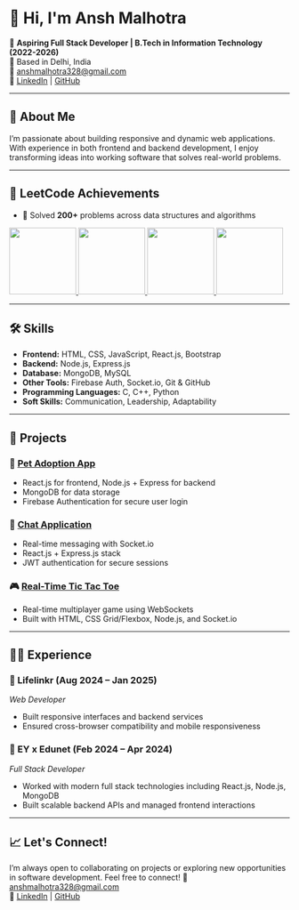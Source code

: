 # 👋 Hi, I'm Ansh Malhotra

🎯 **Aspiring Full Stack Developer | B.Tech in Information Technology (2022-2026)**  
📍 Based in Delhi, India  
📧 [anshmalhotra328@gmail.com](mailto:anshmalhotra328@gmail.com)  
🔗 [LinkedIn](www.linkedin.com/in/ansh-malhotra-933171213) | [GitHub](https://github.com/Anshm18)

---

## 🧠 About Me

I’m passionate about building responsive and dynamic web applications. With experience in both frontend and backend development, I enjoy transforming ideas into working software that solves real-world problems.

---

## 🏅 LeetCode Achievements

- 🧩 Solved **200+** problems across data structures and algorithms  
 <a href="https://leetcode.com/u/anshmalhotra9718116717/">
    <img src="https://assets.leetcode.com/static_assets/others/25100.gif" width="120"/>
  </a>
 <a href="https://leetcode.com/u/anshmalhotra9718116717/">
    <img src="https://assets.leetcode.com/static_assets/others/2550.gif" width="120"/>
  </a>
 <a href="https://leetcode.com/u/anshmalhotra9718116717/">
    <img src="https://assets.leetcode.com/static_assets/marketing/202502.gif" width="120"/>
  </a>
 <a href="https://leetcode.com/u/anshmalhotra9718116717/">
    <img src="https://assets.leetcode.com/static_assets/marketing/202501.gif" width="120"/>
  </a>

---

## 🛠️ Skills

- **Frontend:** HTML, CSS, JavaScript, React.js, Bootstrap
- **Backend:** Node.js, Express.js
- **Database:** MongoDB, MySQL
- **Other Tools:** Firebase Auth, Socket.io, Git & GitHub
- **Programming Languages:** C, C++, Python
- **Soft Skills:** Communication, Leadership, Adaptability

---

## 🧩 Projects

### 🐾 [Pet Adoption App](https://github.com/Anshm18/pet_adoption_unique)
- React.js for frontend, Node.js + Express for backend
- MongoDB for data storage
- Firebase Authentication for secure user login

### 💬 [Chat Application](https://github.com/Anshm18/chat_app)
- Real-time messaging with Socket.io
- React.js + Express.js stack
- JWT authentication for secure sessions

### 🎮 [Real-Time Tic Tac Toe](https://github.com/Anshm18/tic-tac-toe)
- Real-time multiplayer game using WebSockets
- Built with HTML, CSS Grid/Flexbox, Node.js, and Socket.io

---

## 👨‍💻 Experience

### 💼 Lifelinkr (Aug 2024 – Jan 2025)
*Web Developer*
- Built responsive interfaces and backend services
- Ensured cross-browser compatibility and mobile responsiveness

### 💼 EY x Edunet (Feb 2024 – Apr 2024)
*Full Stack Developer*
- Worked with modern full stack technologies including React.js, Node.js, MongoDB
- Built scalable backend APIs and managed frontend interactions

---

## 📈 Let's Connect!

I’m always open to collaborating on projects or exploring new opportunities in software development. Feel free to connect!
📧 [anshmalhotra328@gmail.com](mailto:anshmalhotra328@gmail.com)  
🔗 [LinkedIn](www.linkedin.com/in/ansh-malhotra-933171213) | [GitHub](https://github.com/Anshm18)
